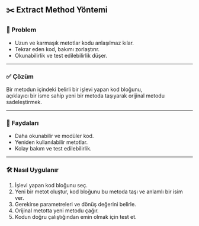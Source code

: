 ## ✂️ Extract Method Yöntemi

### 🐞 Problem

- Uzun ve karmaşık metotlar kodu anlaşılmaz kılar.
- Tekrar eden kod, bakımı zorlaştırır.
- Okunabilirlik ve test edilebilirlik düşer.

---

### ✅ Çözüm

Bir metodun içindeki belirli bir işlevi yapan kod bloğunu,  
açıklayıcı bir isme sahip yeni bir metoda taşıyarak orijinal metodu sadeleştirmek.

---

### 🌱 Faydaları

- Daha okunabilir ve modüler kod.
- Yeniden kullanılabilir metotlar.
- Kolay bakım ve test edilebilirlik.

---

### 🛠️ Nasıl Uygulanır

1. İşlevi yapan kod bloğunu seç.
2. Yeni bir metot oluştur, kod bloğunu bu metoda taşı ve anlamlı bir isim ver.
3. Gerekirse parametreleri ve dönüş değerini belirle.
4. Orijinal metotta yeni metodu çağır.
5. Kodun doğru çalıştığından emin olmak için test et.
